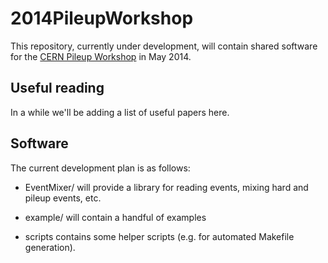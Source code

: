 2014PileupWorkshop
==================

This repository, currently under development, will contain shared
software for the [CERN Pileup
Workshop](https://indico.cern.ch/event/306155/) in May 2014.


Useful reading
--------------

In a while we'll be adding a list of useful papers here.

Software
--------

The current development plan is as follows:

- EventMixer/ will provide a library for reading events, mixing hard
  and pileup events, etc.

- example/ will contain a handful of examples

- scripts contains some helper scripts (e.g. for automated Makefile
  generation). 


